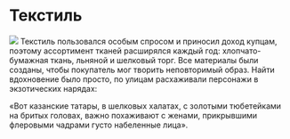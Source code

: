# Текстиль
![](https://avatars.dzeninfra.ru/get-zen_doc/4120502/pub_62581c34523e0e34becd7621_62582bfd97d3ed72cfe7a091/scale_1200)
Текстиль пользовался особым спросом и приносил доход купцам, поэтому ассортимент тканей расширялся каждый год: хлопчато-бумажная ткань, льняной и шелковый торг. Все материалы были созданы, чтобы покупатель мог творить неповторимый образ. Найти вдохновение было просто, по улицам расхаживали персонажи в экзотических нарядах:

«Вот казанские татары, в шелковых халатах, с золотыми тюбетейками на бритых головах, важно похаживают с женами, прикрывшими флеровыми чадрами густо набеленные лица».
